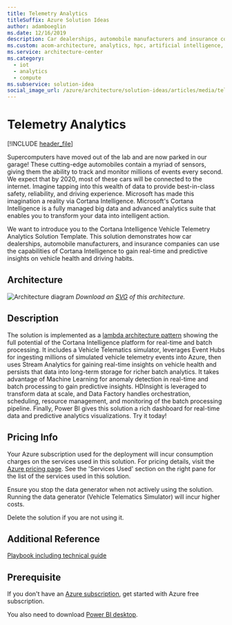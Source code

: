 ```yaml
---
title: Telemetry Analytics
titleSuffix: Azure Solution Ideas
author: adamboeglin
ms.date: 12/16/2019
description: Car dealerships, automobile manufacturers and insurance companies can use the capabilities of Cortana Intelligence to gain real-time and predictive insights on vehicle health and driving habits.
ms.custom: acom-architecture, analytics, hpc, artificial intelligence, solution architectures, Azure, ai gallery, 'https://azure.microsoft.com/solutions/architecture/telemetry-analytics/'
ms.service: architecture-center
ms.category:
  - iot
  - analytics
  - compute
ms.subservice: solution-idea
social_image_url: /azure/architecture/solution-ideas/articles/media/telemetry-analytics.png
---
```


# Telemetry Analytics

[!INCLUDE [header_file](../../../includes/sol-idea-header.md)]

Supercomputers have moved out of the lab and are now parked in our garage! These cutting-edge automobiles contain a myriad of sensors, giving them the ability to track and monitor millions of events every second. We expect that by 2020, most of these cars will be connected to the internet. Imagine tapping into this wealth of data to provide best-in-class safety, reliability, and driving experience. Microsoft has made this imagination a reality via Cortana Intelligence. Microsoft's Cortana Intelligence is a fully managed big data and advanced analytics suite that enables you to transform your data into intelligent action.

We want to introduce you to the Cortana Intelligence Vehicle Telemetry Analytics Solution Template. This solution demonstrates how car dealerships, automobile manufacturers, and insurance companies can use the capabilities of Cortana Intelligence to gain real-time and predictive insights on vehicle health and driving habits.

## Architecture

![Architecture diagram](../media/telemetry-analytics.png)
*Download an [SVG](../media/telemetry-analytics.svg) of this architecture.*

## Description

The solution is implemented as a [lambda architecture pattern](https://en.wikipedia.org/wiki/Lambda_architecture) showing the full potential of the Cortana Intelligence platform for real-time and batch processing. It includes a Vehicle Telematics simulator, leverages Event Hubs for ingesting millions of simulated vehicle telemetry events into Azure, then uses Stream Analytics for gaining real-time insights on vehicle health and persists that data into long-term storage for richer batch analytics. It takes advantage of Machine Learning for anomaly detection in real-time and batch processing to gain predictive insights. HDInsight is leveraged to transform data at scale, and Data Factory handles orchestration, scheduling, resource management, and monitoring of the batch processing pipeline. Finally, Power BI gives this solution a rich dashboard for real-time data and predictive analytics visualizations. Try it today!

## Pricing Info

Your Azure subscription used for the deployment will incur consumption charges on the services used in this solution. For pricing details, visit the [Azure pricing page](https://azure.microsoft.com/pricing/calculator). See the 'Services Used' section on the right pane for the list of the services used in this solution.

Ensure you stop the data generator when not actively using the solution. Running the data generator (Vehicle Telematics Simulator) will incur higher costs.

Delete the solution if you are not using it.

## Additional Reference

[Playbook including technical guide](https://docs.microsoft.com/azure/machine-learning/team-data-science-process/cortana-analytics-playbook-vehicle-telemetry)

## Prerequisite

If you don't have an [Azure subscription](https://azure.microsoft.com/free), get started with Azure free subscription.

You also need to download [Power BI desktop](https://docs.microsoft.com/power-bi//desktop-get-the-desktop).
